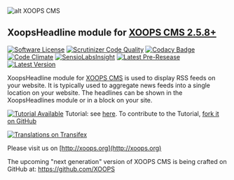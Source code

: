 ![alt XOOPS CMS](http://xoops.org/images/logoXoops4GithubRepository.png)
## XoopsHeadline module for  [XOOPS CMS 2.5.8+](https://xoops.org)
[![Software License](https://img.shields.io/badge/license-GPL-brightgreen.svg?style=flat)](LICENSE)
[![Scrutinizer Code Quality](https://img.shields.io/scrutinizer/g/mambax7/xoopsheadline.svg?style=flat)](https://scrutinizer-ci.com/g/mambax7/xoopsheadline/?branch=master)
[![Codacy Badge](https://api.codacy.com/project/badge/grade/2d27c0023ee54f0b9ba2b5d17a68b2a5)](https://www.codacy.com/app/mambax7/xoopsheadline)
[![Code Climate](https://img.shields.io/codeclimate/github/mambax7/xoopsheadline.svg?style=flat)](https://codeclimate.com/github/mambax7/xoopsheadline)
[![SensioLabsInsight](https://insight.sensiolabs.com/projects/9bf7be2a-b018-4d4c-899a-f0d32798d7f2/mini.png)](https://insight.sensiolabs.com/projects/9bf7be2a-b018-4d4c-899a-f0d32798d7f2)
[![Latest Pre-Resease](https://img.shields.io/github/tag/XoopsModules25x/xoopsheadline.svg?style=flat)](https://github.com/XoopsModules25x/xoopsheadline/tags/)
[![Latest Version](https://img.shields.io/github/release/XoopsModules25x/xoopsheadline.svg?style=flat)](https://github.com/XoopsModules25x/xoopsheadline/releases/)

XoopsHeadline module for [XOOPS CMS](http://xoops.org) is used to display RSS feeds on your website. It is typically used to aggregate news feeds into a single location on your website. The headlines can be shown in the XoopsHeadlines module or in a block on your site.

[![Tutorial Available](http://xoops.org/images/tutorial-available-blue.svg)](https://www.gitbook.com/book/xoops/xoopsheadline-tutorial/) Tutorial: see [here](https://www.gitbook.com/book/xoops/xoopsheadline-tutorial/).
To contribute to the Tutorial, [fork it on GitHub](https://github.com/XoopsDocs/xoopsheadline-tutorial)

[![Translations on Transifex](http://xoops.org/images/translations-transifex-blue.svg)](https://www.transifex.com/xoops)

Please visit us on  [http://xoops.org](http://xoops.org)

The upcoming "next generation" version of XOOPS CMS is being crafted on GitHub at: https://github.com/XOOPS
